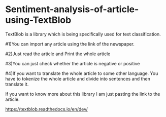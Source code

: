 # Sentiment-analysis-of-article-using-TextBlob

TextBlob is a library which is being specifically used for text classification.

#1)You can import any article using the link of the newspaper.

#2)Just read the article and Print the whole article

#3)You can just check whether the article is negative or positive

#4)If you want to translate the whole article to some other language.
You have to tokenize the whole article and divide into sentences and then translate it.

If you want to know more about this library I am just pasting the link to the article.

https://textblob.readthedocs.io/en/dev/

